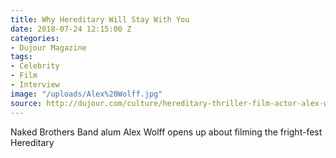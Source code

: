 ```yaml
---
title: Why Hereditary Will Stay With You
date: 2018-07-24 12:15:00 Z
categories:
- Dujour Magazine
tags:
- Celebrity
- Film
- Interview
image: "/uploads/Alex%20Wolff.jpg"
source: http://dujour.com/culture/hereditary-thriller-film-actor-alex-wolff-interview/
---
```


Naked Brothers Band alum Alex Wolff opens up about filming the fright-fest Hereditary